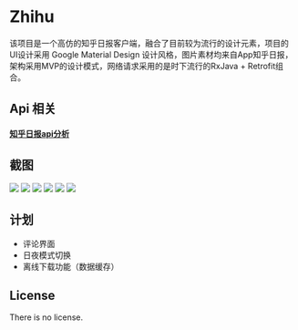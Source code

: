 # Zhihu <br>
该项目是一个高仿的知乎日报客户端，融合了目前较为流行的设计元素，项目的UI设计采用 Google Material Design 设计风格，图片素材均来自App知乎日报，架构采用MVP的设计模式，网络请求采用的是时下流行的RxJava + Retrofit组合。<br>

## Api 相关 <br>
#### [知乎日报api分析](https://github.com/izzyleung/ZhihuDailyPurify/wiki/%E7%9F%A5%E4%B9%8E%E6%97%A5%E6%8A%A5-API-%E5%88%86%E6%9E%90)
## 截图 <br>
 ![](http://i.imgur.com/o0XCnBa.jpg)
 ![](http://i.imgur.com/esvCNcm.jpg)
 ![](http://i.imgur.com/HyoiPms.jpg)
 ![](https://github.com/yiyibb/Zhihu/blob/master/app/4.png)
 ![](https://github.com/yiyibb/Zhihu/blob/master/app/5.png)
 ![](https://github.com/yiyibb/Zhihu/blob/master/app/6.png)
## 计划 <br>
- 评论界面 <br>
- 日夜模式切换 <br>
- 离线下载功能（数据缓存）<br>

## License <br>
There is no license.<br>
